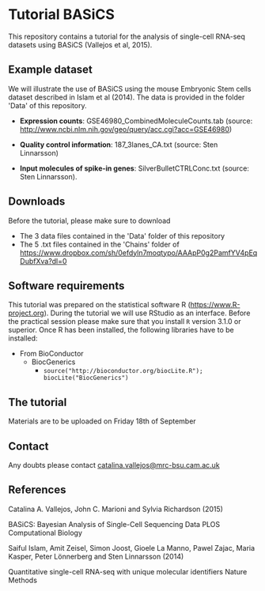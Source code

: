 # Tutorial BASiCS

This repository contains a tutorial for the analysis of single-cell RNA-seq datasets using BASiCS (Vallejos et al, 2015). 

## Example dataset

We will illustrate the use of BASiCS using the mouse Embryonic Stem cells dataset described in Islam et al (2014). The data is provided in the folder 'Data' of this repository.

- **Expression counts**: GSE46980_CombinedMoleculeCounts.tab (source: http://www.ncbi.nlm.nih.gov/geo/query/acc.cgi?acc=GSE46980)

- **Quality control information**: 187_3lanes_CA.txt (source: Sten Linnarsson)

- **Input molecules of spike-in genes**: SilverBulletCTRLConc.txt (source: Sten Linnarsson).

## Downloads

Before the tutorial, please make sure to download

* The 3 data files contained in the 'Data' folder of this repository
* The 5 .txt files contained in the 'Chains' folder of https://www.dropbox.com/sh/0efdyln7moqtypo/AAApP0g2PamfYV4pEqDubfXva?dl=0

## Software requirements

This tutorial was prepared on the statistical software R (https://www.R-project.org). During the tutorial we will use RStudio as an interface. Before the practical session please make sure that you install `R` version 3.1.0 or superior. Once R has been installed, the following libraries have to be installed:

* From BioConductor
	+ BiocGenerics
		- `source("http://bioconductor.org/biocLite.R"); biocLite("BiocGenerics")`	  

## The tutorial

Materials are to be uploaded on Friday 18th of September

## Contact

Any doubts please contact catalina.vallejos@mrc-bsu.cam.ac.uk


## References

Catalina A. Vallejos, John C. Marioni and Sylvia Richardson (2015)

BASiCS: Bayesian Analysis of Single-Cell Sequencing Data
PLOS Computational Biology

Saiful Islam, Amit Zeisel, Simon Joost, Gioele La Manno, Pawel Zajac, Maria Kasper, Peter Lönnerberg and Sten Linnarsson (2014)

Quantitative single-cell RNA-seq with unique molecular identifiers
Nature Methods
